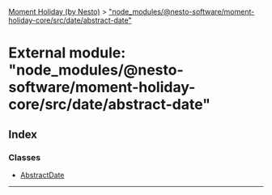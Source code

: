 [Moment Holiday (by Nesto)](../README.md) > ["node_modules/@nesto-software/moment-holiday-core/src/date/abstract-date"](../modules/_node_modules__nesto_software_moment_holiday_core_src_date_abstract_date_.md)

# External module: "node_modules/@nesto-software/moment-holiday-core/src/date/abstract-date"

## Index

### Classes

* [AbstractDate](../classes/_node_modules__nesto_software_moment_holiday_core_src_date_abstract_date_.abstractdate.md)

---

